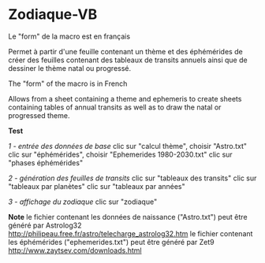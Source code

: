 # Zodiaque-VB
Le "form" de la macro est en français

Permet à partir d'une feuille contenant un thème et des éphémérides de créer des feuilles contenant des tableaux de transits annuels ainsi que de dessiner le thème natal ou progressé.

The "form" of the macro is in French

Allows from a sheet containing a theme and ephemeris to create sheets containing tables of annual transits as well as to draw the natal or progressed theme.


**Test**

_1 - entrée des données de base_
clic sur "calcul thème", choisir "Astro.txt"
clic sur "éphémérides", choisir "Ephemerides 1980-2030.txt"
clic sur "phases éphémérides"

_2 - génération des feuilles de transits_
clic sur "tableaux des transits"
clic sur "tableaux par planètes"
clic sur "tableaux par années"

_3 - affichage du zodiaque_
clic sur "zodiaque"

**Note**
le fichier contenant les données de naissance ("Astro.txt") peut être généré par Astrolog32
http://philipeau.free.fr/astro/telecharge_astrolog32.htm
le fichier contenant les éphémérides ("ephemerides.txt") peut être généré par Zet9
http://www.zaytsev.com/downloads.html
